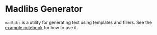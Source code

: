 # Madlibs Generator

`madlibs` is a utility for generating text using templates and fillers. See the 
[example notebook](<notebooks/Usage and examples.ipynb>) for how to use it.
